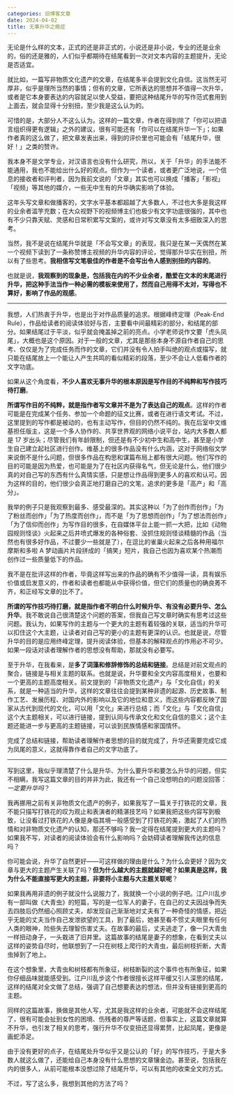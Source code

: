 ```yaml
---
categories: 旧博客文章
date: 2024-04-02
title: 无事升华之瘾症
---
```






无论是什么样的文本，正式的还是非正式的，小说还是非小说，专业的还是业余的，俗的还是雅的，人们似乎都期待在结尾看到一次对文本内容的主题提升，无论是否适宜。

就比如，一篇写非物质文化遗产的文章，在结尾多半会提到文化自信。这当然无可厚非，似乎是理所当然的事情；但有的文章，它所表达的思想并不值得一次升华，或者是它本身要表达的内容就足以使人受益，要把这种结尾升华的写作范式套用到上面去，就会显得十分别扭，至少我是这么认为的。

可惜的是，大部分人不这么认为。这样的一篇文章，作者在得到除了「你可以把语言组织得更有逻辑」之外的建议，很有可能还有「你可以在结尾升华一下」；如果作者真的这么做了，把文章发表出来，得到的评价里也可能会有「结尾升华，很好！」之类的赞许。

我本身不是文学专业，对汉语言也没有什么研究，所以，关于「升华」的手法能不能通用，我也不能给出什么好的观点。但作为一个读者，或者更广泛地说，一个信息的接收者和评判者，因为我前文说的「文章」其实也可以换成「播客」「影视」「视频」等其他的媒介，一些无中生有的升华确实影响了体验。

这年头写文章和做播客的，文字水平基本都超越了大多数人，不过也大多是我这样的业余者滥竽充数；在大众视野下的视频博主们也极少有文字功底很强的，其中也有不少只靠天赋、灵感和日常积累写文案的，或许对写文章没有太多细致深入的思考。

当然，我不是说在结尾升华就是「不会写文章」的表现，我只是在某一天偶然在某一个视频下读到了一条称赞博主视频的升华内容的评论，觉得那升华实在别扭，所以有了些思考。**我相信写文笔极佳的作者是不会写出令人感到别扭的内容的**。

也就是说，**我观察到的现象是，包括我在内的不少业余者，酷爱在文本的末尾进行升华，把这种手法当作一种必需的模板来使用了，然而自己用得不太对，写得也不算好，影响了作品的观感**。

---

我想，人们热衷于升华，也是出于对作品质量的追求。根据峰终定理（Peak-End Rule），作品给读者的阅读体验好与否，主要看中间最精彩的部分，和结尾的部分。如果结尾过于平淡，似乎就会掩盖掉之前的亮点。小学老师说作文要「虎头凤尾」，大概也是这个原因。对于一般的文章，尤其是那些本身不源自作者自己的思考、仅仅是为了完成任务而作的文章，它们并没有令人拍手叫绝的观点或描写，就只能在结尾放上一个能让人产生共鸣的看似精彩的段落，至少不会让人低看作者的文字功底。

如果从这个角度看，**不少人喜欢无事升华的根本原因是写作目的不纯粹和写作技巧待打磨**。

**所谓写作目的不纯粹，就是指作者写文章并不是为了表达自己的观点**。这样的作者可能是在完成某个任务、参加一个命题的征文比赛，或者在进行语文考试。不过，这里提到的写作都是被动的，也有主动写作，但目的仍然不纯的。我在后室中文维基担任版主，这是一个多人协作的、共享世界观的网络小说平台，站内大多数人都是 17 岁出头；尽管我们有年龄限制，但还是有不少初中生和高中生，甚至是小学生自己建立起社区进行创作。维基上的很多作品没有什么内涵，这对于网络俗文学来说倒不是什么问题，但很多作品在构思和谋篇布局上都有很大问题。他们写作的目的可能是因为热爱，也可能是为了在社区内获得名气，但无论是什么，他们很少真的对自己写的东西有什么真情实感，只是想让作品得到更多人的喜欢和认可。因为这样的目的，他们很少会真正地打磨自己的文笔，追求的更多是「高产」和「高分」。

我举的例子只是我观察到最多、感受最深的。其实这种以「为了创作而创作」「为了粉丝而创作」「为了热度而创作」，而不是「为了思想而创作」「为了想法而创作」「为了信仰而创作」为写作目的很多，在自媒体平台上能一抓一大把，比如《动物园规则怪谈》火起来之后井喷式爆发的各种俗套、没抓住规则怪谈精髓的作品（当然也有很多好作品，不过要少一些就是了），在逗比的雀巢火起来之后各种用福尔摩斯和多啦 A 梦动画片片段拼成的「搞笑」短片，我自己也因为喜欢某个热潮而创作过一些质量低下的作品。

我不是在批评这样的作者，毕竟这样写出来的作品的确有不少值得一读，具有娱乐价值或启发意义的，作者和读者也都能从中获得价值，但它们的质量也的确良莠不齐，和正经写文章的比不了。

**所谓的写作技巧待打磨，就是指作者不明白什么时候升华、有没有必要升华、怎么升华**。我不敢说自己很清楚这个问题的答案，但我自己写文章时确实有思考过这些问题。我认为，如果写作的主题与一个更大的主题有着较强的关联，适当的升华可以扣住这个大主题，让读者对自己写的更小的主题有更深的认识。也就是说，尽管升华的目的是应用终峰定理，提升阅读体验，但基本的解释观点的作用必不可少。如果一段话对读者理解作者的思想没有帮助，那就没有必要写。

至于升华，在我看来，是**多了词藻和修辞修饰的总结和链接**。总结是对前文观点的聚合，链接是与相关主题的联系。也就是说，升华要和全文内容高度相关，也要和一个更高的主题高度相关。前文提到的「非物质文化遗产」与「文化自信」的关系，就是一种适当的升华，这样的文章往往会提到某种非遗的起源、历史故事、制作工艺、发展历程、对国内外的影响以及它的地位和意义，而这些内容都反映了国家从古代到现代的文化，可以用「文化」来进行总结；而「文化」与「文化自信」这个大主题相关，可以进行链接，提到认同与传承文化和文化自信的意义；这个主题还能进一步与更高的主题链接，可以谈到民族情感和家国情怀。

完成了总结和链接，帮助读者理解作者思想的目的就完成了，升华还需要完成它成为凤尾的意义，这就得靠作者自己的文字功底了。

---

写到这里，我似乎理清楚了什么是升华、为什么要升华和要怎么升华的问题，但实不相瞒，我写这篇文章的目的并非为此，我还有一个自己没想明白的问题没回答：*一定要升华吗*？

我再挪用之前有关非物质文化遗产的例子，如果我写了一篇关于打铁花的文章，我不能只描写打铁花的叹为观止和表演者的精湛技艺吗？如果我把这些内容写到极致，让没看过打铁花的人像是身临其境一般感受到了打铁花的美，激起了人们的热情和对非物质文化遗产的认知，那还不够吗？我一定得在结尾提到更大的主题吗？如果我不写，对读者的阅读体验会有什么影响吗？会妨碍读者理解我传达的信息吗？

你可能会说，升华了自然更好——可这样做的理由是什么？为什么会更好？因为文章与更大的主题产生关联了吗？**但为什么越大的主题就越好呢？如果真是这样，我为什么不能直接写更大的主题，非要将小主题与大主题关联呢**？

如果我再用非遗的例子就没什么说服力了，我就换一个小说的例子吧。江户川乱步有一部叫做《大青虫》的短篇，写的是一位军人的妻子，在自己的丈夫因战争而失去四肢后仍然细心照顾丈夫，却发现自己渐渐地对丈夫有了一种奇怪的情感，把近乎无能的丈夫当作自己发泄欲望的工具，到了最后，她甚至看不惯丈夫眼里有任何人类的眼神，险些失去理智伤害丈夫。在故事的最后，丈夫逃走了，像一只大青虫一样扭动身子，一头栽进了旧井里。这篇故事的结尾是妻子的想象，在看到丈夫以这样的姿势自尽时，他联想到了一只在树枝上爬行的大青虫，最后树枝折断，大青虫掉到了地上。

在这个想象里，大青虫和树枝都有所象征，树枝断裂的这个事件也有所象征，如果你仔细品味就能感受到。江户川乱步这个作者很擅长这样平缓又引人深思的结尾，这样的结尾对全文做了总结，强调了自己想要表达的想法，但并没有链接到更高的主题。

同样的这篇故事，换做是其他人写，尤其是我这样的业余者，可能就不会这样结尾了，很有可能会扯到女性的困境、伤残者的尊严等话题，但事实上，这篇文章就算不升华，也引发了相关的思考，强行升华不仅变扭还显得累赘，比起凤尾，更像是画蛇添足。

由于没有更好的点子，在结尾处升华似乎又是公认的「好」的写作技巧，于是大多数人就这么做了，还能给自己本身没有什么思想的文章镶金边。甚至说，包括我在内的很多人，从前可能根本没想过除了结尾升华，可以有其他的收束全文的方式。

不过，写了这么多，我想到其他的方法了吗？
